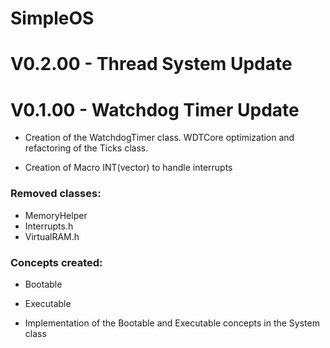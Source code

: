 # SimpleOS

# V0.2.00 - Thread System Update

# V0.1.00 - Watchdog Timer Update

- Creation of the WatchdogTimer class. WDTCore optimization and refactoring of the Ticks class.

- Creation of Macro INT(vector) to handle interrupts

### Removed classes:
- MemoryHelper
- Interrupts.h
- VirtualRAM.h

### Concepts created:
- Bootable
- Executable

- Implementation of the Bootable and Executable concepts in the System class

